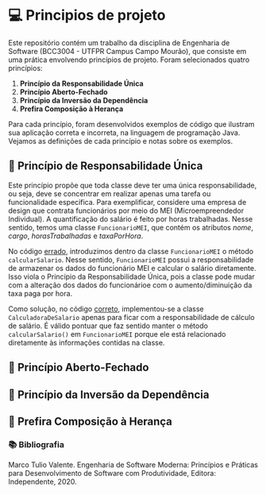 # 💻 Principios de projeto
Este repositório contém um trabalho da disciplina de Engenharia de Software (BCC3004 - UTFPR Campus Campo Mourão), que consiste em uma prática envolvendo princípios de projeto. Foram selecionados quatro princípios: 

1. **Princípio da Responsabilidade Única**
2. **Princípio Aberto-Fechado**
3. **Princípio da Inversão da Dependência**
4. **Prefira Composição à Herança**

Para cada princípio, foram desenvolvidos exemplos de código que ilustram sua aplicação correta e incorreta, na linguagem de programação Java. Vejamos as definições de cada princípio e notas sobre os exemplos.

## 📝 Princípio de Responsabilidade Única
Este princípio propõe que toda classe deve ter uma única responsabilidade, ou seja, deve se concentrar em realizar apenas uma tarefa ou funcionalidade específica. Para exemplificar, considere uma empresa de design que contrata funcionários por meio do MEI (Microempreendedor Individual). A quantificação do salário é feito por horas trabalhadas. Nesse sentido, temos uma classe `FuncionarioMEI`, que contém os atributos *nome*, *cargo*, *horasTrabalhadas* e *taxaPorHora*.

No código [errado](https://github.com/anacarlaquallio/principios-solid/blob/main/responsabilidadeUnica/errado/Main.java), introduzimos dentro da classe `FuncionarioMEI` o método `calcularSalario`. Nesse sentido, `FuncionarioMEI` possui a responsabilidade de armazenar os dados do funcionário MEI e calcular o salário diretamente. Isso viola o Princípio da Responsabilidade Única, pois a classe pode mudar com a alteração dos dados do funcionárioe com o aumento/diminuição da taxa paga por hora.

Como solução, no código [correto](https://github.com/anacarlaquallio/principios-solid/blob/main/responsabilidadeUnica/correto/Main.java), implementou-se a classe `CalculadoraDeSalario` apenas para ficar com a responsabilidade de cálculo de salário. É válido pontuar que faz sentido manter o método `calcularSalario()` em `FuncionarioMEI` porque ele está relacionado diretamente às informações contidas na classe.

## 📝 Princípio Aberto-Fechado

## 📝 Princípio da Inversão da Dependência

## 📝 Prefira Composição à Herança

### 📚 Bibliografia

Marco Tulio Valente. Engenharia de Software Moderna: Princípios e Práticas para Desenvolvimento de Software com Produtividade, Editora: Independente, 2020.
